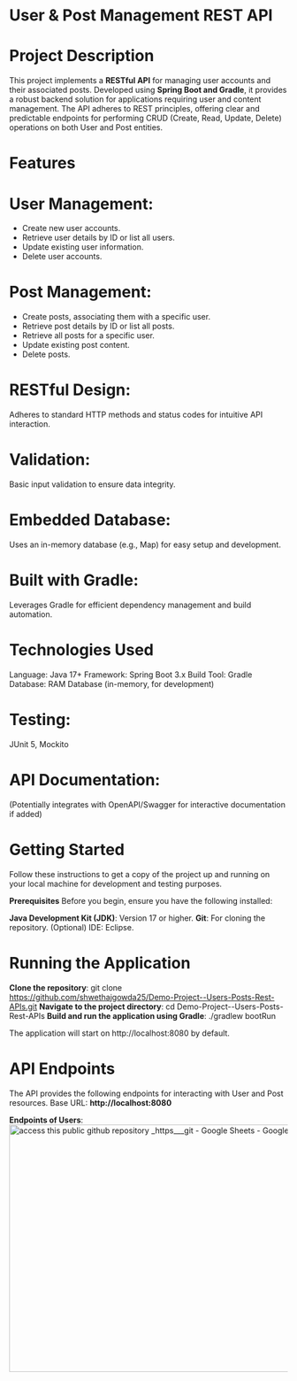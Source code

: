 # User & Post Management REST API
# Project Description
This project implements a **RESTful API** for managing user accounts and their associated posts. Developed using **Spring Boot and Gradle**, it provides a robust backend solution for applications requiring user and content management. The API adheres to REST principles, offering clear and predictable endpoints for performing CRUD (Create, Read, Update, Delete) operations on both User and Post entities.

# Features
# User Management:
  * Create new user accounts.
  * Retrieve user details by ID or list all users.
  * Update existing user information.
  * Delete user accounts.

# Post Management:
  * Create posts, associating them with a specific user.
  * Retrieve post details by ID or list all posts.
  * Retrieve all posts for a specific user.
  * Update existing post content.
  * Delete posts.

# RESTful Design: 
Adheres to standard HTTP methods and status codes for intuitive API interaction.

# Validation: 
Basic input validation to ensure data integrity.

# Embedded Database: 
Uses an in-memory database (e.g., Map) for easy setup and development.

# Built with Gradle: 
Leverages Gradle for efficient dependency management and build automation.

# Technologies Used
Language: Java 17+
Framework: Spring Boot 3.x
Build Tool: Gradle
Database: RAM Database (in-memory, for development)

# Testing: 
JUnit 5, Mockito

# API Documentation: 
(Potentially integrates with OpenAPI/Swagger for interactive documentation if added)

# Getting Started
Follow these instructions to get a copy of the project up and running on your local machine for development and testing purposes.

**Prerequisites**
Before you begin, ensure you have the following installed:

**Java Development Kit (JDK)**: Version 17 or higher.
**Git**: For cloning the repository.
(Optional) IDE: Eclipse.

# Running the Application
**Clone the repository**: git clone https://github.com/shwethajgowda25/Demo-Project--Users-Posts-Rest-APIs.git
**Navigate to the project directory**: cd Demo-Project--Users-Posts-Rest-APIs
**Build and run the application using Gradle**: ./gradlew bootRun

The application will start on http://localhost:8080 by default.

# API Endpoints
The API provides the following endpoints for interacting with User and Post resources.
Base URL: **http://localhost:8080**

**Endpoints of Users**:
<img width="1651" height="447" alt="access this public github repository _https___git  - Google Sheets - Google Chrome 9_20_2025 1_12_03 PM" src="https://github.com/user-attachments/assets/51c9befc-dfb9-4c72-8756-efe4ce39deb2" />

